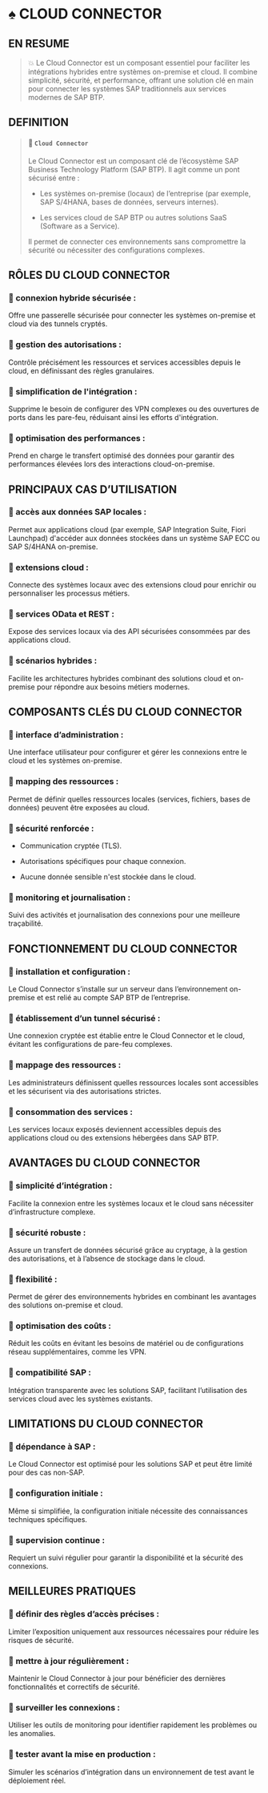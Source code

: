 # ♠ CLOUD CONNECTOR

## EN RESUME

> :boom: Le Cloud Connector est un composant essentiel pour faciliter les intégrations hybrides entre systèmes on-premise et cloud. Il combine simplicité, sécurité, et performance, offrant une solution clé en main pour connecter les systèmes SAP traditionnels aux services modernes de SAP BTP.

## DEFINITION

> #### :bookmark: `Cloud Connector`
>
> Le Cloud Connector est un composant clé de l’écosystème SAP Business Technology Platform (SAP BTP). Il agit comme un pont sécurisé entre :
>
> - Les systèmes on-premise (locaux) de l’entreprise (par exemple, SAP S/4HANA, bases de données, serveurs internes).
>
> - Les services cloud de SAP BTP ou autres solutions SaaS (Software as a Service).
>
> Il permet de connecter ces environnements sans compromettre la sécurité ou nécessiter des configurations complexes.

## RÔLES DU CLOUD CONNECTOR

### :small_red_triangle_down: connexion hybride sécurisée :

Offre une passerelle sécurisée pour connecter les systèmes on-premise et cloud via des tunnels cryptés.

### :small_red_triangle_down: gestion des autorisations :

Contrôle précisément les ressources et services accessibles depuis le cloud, en définissant des règles granulaires.

### :small_red_triangle_down: simplification de l'intégration :

Supprime le besoin de configurer des VPN complexes ou des ouvertures de ports dans les pare-feu, réduisant ainsi les efforts d'intégration.

### :small_red_triangle_down: optimisation des performances :

Prend en charge le transfert optimisé des données pour garantir des performances élevées lors des interactions cloud-on-premise.

## PRINCIPAUX CAS D’UTILISATION

### :small_red_triangle_down: accès aux données SAP locales :

Permet aux applications cloud (par exemple, SAP Integration Suite, Fiori Launchpad) d'accéder aux données stockées dans un système SAP ECC ou SAP S/4HANA on-premise.

### :small_red_triangle_down: extensions cloud :

Connecte des systèmes locaux avec des extensions cloud pour enrichir ou personnaliser les processus métiers.

### :small_red_triangle_down: services OData et REST :

Expose des services locaux via des API sécurisées consommées par des applications cloud.

### :small_red_triangle_down: scénarios hybrides :

Facilite les architectures hybrides combinant des solutions cloud et on-premise pour répondre aux besoins métiers modernes.

## COMPOSANTS CLÉS DU CLOUD CONNECTOR

### :small_red_triangle_down: interface d’administration :

Une interface utilisateur pour configurer et gérer les connexions entre le cloud et les systèmes on-premise.

### :small_red_triangle_down: mapping des ressources :

Permet de définir quelles ressources locales (services, fichiers, bases de données) peuvent être exposées au cloud.

### :small_red_triangle_down: sécurité renforcée :

- Communication cryptée (TLS).

- Autorisations spécifiques pour chaque connexion.

- Aucune donnée sensible n'est stockée dans le cloud.

### :small_red_triangle_down: monitoring et journalisation :

Suivi des activités et journalisation des connexions pour une meilleure traçabilité.

## FONCTIONNEMENT DU CLOUD CONNECTOR

### :small_red_triangle_down: installation et configuration :

Le Cloud Connector s’installe sur un serveur dans l’environnement on-premise et est relié au compte SAP BTP de l’entreprise.

### :small_red_triangle_down: établissement d’un tunnel sécurisé :

Une connexion cryptée est établie entre le Cloud Connector et le cloud, évitant les configurations de pare-feu complexes.

### :small_red_triangle_down: mappage des ressources :

Les administrateurs définissent quelles ressources locales sont accessibles et les sécurisent via des autorisations strictes.

### :small_red_triangle_down: consommation des services :

Les services locaux exposés deviennent accessibles depuis des applications cloud ou des extensions hébergées dans SAP BTP.

## AVANTAGES DU CLOUD CONNECTOR

### :small_red_triangle_down: simplicité d’intégration :

Facilite la connexion entre les systèmes locaux et le cloud sans nécessiter d’infrastructure complexe.

### :small_red_triangle_down: sécurité robuste :

Assure un transfert de données sécurisé grâce au cryptage, à la gestion des autorisations, et à l’absence de stockage dans le cloud.

### :small_red_triangle_down: flexibilité :

Permet de gérer des environnements hybrides en combinant les avantages des solutions on-premise et cloud.

### :small_red_triangle_down: optimisation des coûts :

Réduit les coûts en évitant les besoins de matériel ou de configurations réseau supplémentaires, comme les VPN.

### :small_red_triangle_down: compatibilité SAP :

Intégration transparente avec les solutions SAP, facilitant l’utilisation des services cloud avec les systèmes existants.

## LIMITATIONS DU CLOUD CONNECTOR

### :small_red_triangle_down: dépendance à SAP :

Le Cloud Connector est optimisé pour les solutions SAP et peut être limité pour des cas non-SAP.

### :small_red_triangle_down: configuration initiale :

Même si simplifiée, la configuration initiale nécessite des connaissances techniques spécifiques.

### :small_red_triangle_down: supervision continue :

Requiert un suivi régulier pour garantir la disponibilité et la sécurité des connexions.

## MEILLEURES PRATIQUES

### :small_red_triangle_down: définir des règles d’accès précises :

Limiter l’exposition uniquement aux ressources nécessaires pour réduire les risques de sécurité.

### :small_red_triangle_down: mettre à jour régulièrement :

Maintenir le Cloud Connector à jour pour bénéficier des dernières fonctionnalités et correctifs de sécurité.

### :small_red_triangle_down: surveiller les connexions :

Utiliser les outils de monitoring pour identifier rapidement les problèmes ou les anomalies.

### :small_red_triangle_down: tester avant la mise en production :

Simuler les scénarios d’intégration dans un environnement de test avant le déploiement réel.
